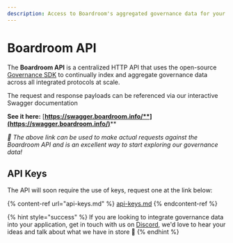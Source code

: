 ```yaml
---
description: Access to Boardroom's aggregated governance data for your applications.
---
```


# Boardroom API

The **Boardroom API** is a centralized HTTP API that uses the open-source [Governance SDK](../../sdk/governance-sdk/) to continually index and aggregate governance data across all integrated protocols at scale.

The request and response payloads can be referenced via our interactive Swagger documentation

**See it here:** [**https://swagger.boardroom.info/**](https://swagger.boardroom.info/)****

_🚀 The above link can be used to make actual requests against the Boardroom API and is an excellent way to start exploring our governance data!_

## **API Keys**

The API will soon require the use of keys, request one at the link below:

{% content-ref url="api-keys.md" %}
[api-keys.md](api-keys.md)
{% endcontent-ref %}

{% hint style="success" %}
If you are looking to integrate governance data into your application, get in touch with us on [Discord](https://discord.gg/UBqtEddhsC), we'd love to hear your ideas and talk about what we have in store 🚀
{% endhint %}
